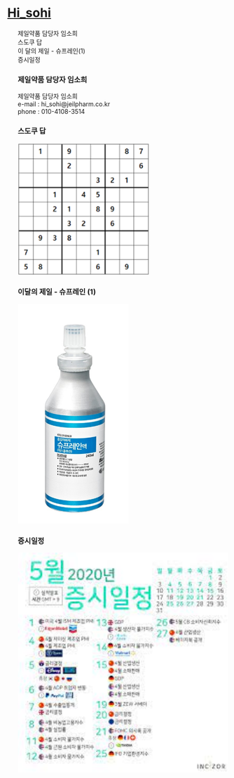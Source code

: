 <html>

<head>
  <title>HTML - HiSohi</title>
  <meta charset="utf-8">
  <meta name="viewport" content="width=device-width, initial-scale=1.0">
</head>
  </html>
<body>
<h1><a href="index.html">Hi_sohi</a></h1>
<ol>
  제일약품 담당자 임소희<BR>
  스도쿠 답<BR>
  이 달의 제일 - 슈프레인(1)<BR>
  증시일정 <BR>


<h3>제일약품 담당자 임소희</h3>
제일약품 담당자 임소희 <BR>
e-mail : hi_sohi@jeilpharm.co.kr <BR>
phone : 010-4108-3514
</body>
</html>

<h3>스도쿠 답</h3>
<html>
<body>
  <img src="다운로드.png" height="300" alt="스도쿠 답" title="스도쿠 답">
</body>
</html>

<h3>이달의 제일 - 슈프레인 (1)</h3>
<html>
<body>
  <img src="그림1.jpg" height="500" alt="슈프레인" title="슈프레인">
</body>
</html>

<h3>증시일정</h3>
<html>
<body>
  <img src="증시일정.jpg" height="500" alt="증시일정" title="증시일정">
</body>
</html>

